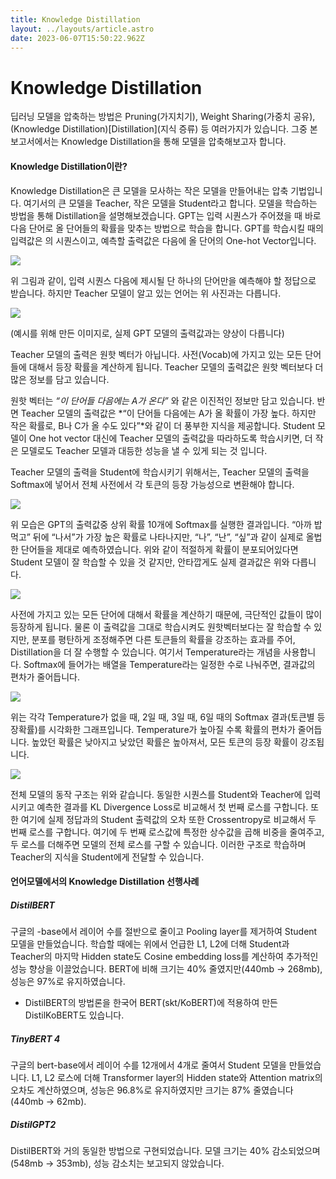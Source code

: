 ```yaml
---
title: Knowledge Distillation
layout: ../layouts/article.astro
date: 2023-06-07T15:50:22.962Z
---
```


# Knowledge Distillation

딥러닝 모델을 압축하는 방법은 Pruning(가지치기), Weight Sharing(가중치 공유), (Knowledge Distillation)[Distillation](지식 증류) 등 여러가지가 있습니다. 그중 본 보고서에서는 Knowledge Distillation을 통해 모델을 압축해보고자 합니다.

#### **Knowledge Distillation이란?**

Knowledge Distillation은 큰 모델을 모사하는 작은 모델을 만들어내는 압축 기법입니다. 여기서의 큰 모델을 Teacher, 작은 모델을 Student라고 합니다. [](GPT) 모델을 학습하는 방법을 통해 Distillation을 설명해보겠습니다. GPT는 입력 시퀀스가 주어졌을 때 바로 다음 단어로 올 단어들의 확률을 맞추는 방법으로 학습을 합니다. GPT를 학습시킬 때의 입력값은 [](토큰)의 시퀀스이고, 예측할 출력값은 다음에 올 단어의 One-hot Vector입니다.

![](../images/97b6df46-4655-4e1f-9b1e-10b3a1a97ef1.png)

위 그림과 같이, 입력 시퀀스 다음에 제시될 단 하나의 단어만을 예측해야 할 정답으로 받습니다. 하지만 Teacher 모델이 알고 있는 언어는 위 사진과는 다릅니다.

![](../images/3a8b5301-a01a-41d5-87d5-27085939731c.png)

(예시를 위해 만든 이미지로, 실제 GPT 모델의 출력값과는 양상이 다릅니다)

Teacher 모델의 출력은 원핫 벡터가 아닙니다. 사전(Vocab)에 가지고 있는 모든 단어들에 대해서 등장 확률을 계산하게 됩니다. Teacher 모델의 출력값은 원핫 벡터보다 더 많은 정보를 담고 있습니다.

원핫 벡터는 _“이 단어들 다음에는 A가 온다”_ 와 같은 이진적인 정보만 담고 있습니다. 반면 Teacher 모델의 출력값은 \*“이 단어들 다음에는 A가 올 확률이 가장 높다. 하지만 작은 확률로, B나 C가 올 수도 있다”\*와 같이 더 풍부한 지식을 제공합니다. Student 모델이 One hot vector 대신에 Teacher 모델의 출력값을 따라하도록 학습시키면, 더 작은 모델로도 Teacher 모델과 대등한 성능을 낼 수 있게 되는 것 입니다.

Teacher 모델의 출력을 Student에 학습시키기 위해서는, Teacher 모델의 출력을 Softmax에 넣어서 전체 사전에서 각 토큰의 등장 가능성으로 변환해야 합니다.

![](../images/ed824def-63aa-4a01-843a-462e2fe9f483.png)

위 모습은 [](한국어) GPT의 출력값중 상위 확률 10개에 Softmax를 실행한 결과입니다. “아까 밥 먹고” 뒤에 “나서”가 가장 높은 확률로 나타나지만, “나”, “난”, “싶”과 같이 실제로 올법한 단어들을 제대로 예측하였습니다. 위와 같이 적절하게 확률이 분포되어있다면 Student 모델이 잘 학습할 수 있을 것 같지만, 안타깝게도 실제 결과값은 위와 다릅니다.

![](../images/125dc2d8-c63c-4001-9c82-882fb22f6b6d.png)

사전에 가지고 있는 모든 단어에 대해서 확률을 계산하기 때문에, 극단적인 값들이 많이 등장하게 됩니다. 물론 이 출력값을 그대로 학습시켜도 원핫벡터보다는 잘 학습할 수 있지만, 분포를 평탄하게 조정해주면 다른 토큰들의 확률을 강조하는 효과를 주어, Distillation을 더 잘 수행할 수 있습니다. 여기서 Temperature라는 개념을 사용합니다. Softmax에 들어가는 배열을 Temperature라는 일정한 수로 나눠주면, 결과값의 편차가 줄어듭니다.

![](../images/ca83823f-b53d-4959-9930-2a72dd975997.png)

위는 각각 Temperature가 없을 때, 2일 때, 3일 때, 6일 때의 Softmax 결과(토큰별 등장확률)를 시각화한 그래프입니다. Temperature가 높아질 수록 확률의 편차가 줄어듭니다. 높았던 확률은 낮아지고 낮았던 확률은 높아져서, 모든 토큰의 등장 확률이 강조됩니다.

![](../images/48d4ade5-98c4-42c4-9c96-52eff088b019.png)

전체 모델의 동작 구조는 위와 같습니다. 동일한 시퀀스를 Student와 Teacher에 입력시키고 예측한 결과를 KL Divergence Loss로 비교해서 첫 번째 로스를 구합니다. 또한 여기에 실제 정답과의 Student 출력값의 오차 또한 Crossentropy로 비교해서 두 번째 로스를 구합니다. 여기에 두 번째 로스값에 특정한 상수값을 곱해 비중을 줄여주고, 두 로스를 더해주면 모델의 전체 로스를 구할 수 있습니다. 이러한 구조로 학습하며 Teacher의 지식을 Student에게 전달할 수 있습니다.

#### **언어모델에서의 Knowledge Distillation 선행사례**

##### **DistilBERT**

구글의 [](bert)-base에서 레이어 수를 절반으로 줄이고 Pooling layer를 제거하여 Student 모델을 만들었습니다. 학습할 때에는 위에서 언급한 L1, L2에 더해 Student과 Teacher의 마지막 Hidden state도 Cosine embedding loss를 계산하여 추가적인 성능 향상을 이끌었습니다. BERT에 비해 크기는 40% 줄였지만(440mb → 268mb), 성능은 97%로 유지하였습니다.

- DistilBERT의 방법론을 한국어 BERT(skt/KoBERT)에 적용하여 만든 DistilKoBERT도 있습니다.

##### **TinyBERT 4**

구글의 bert-base에서 레이어 수를 12개에서 4개로 줄여서 Student 모델을 만들었습니다. L1, L2 로스에 더해 Transformer layer의 Hidden state와 Attention matrix의 오차도 계산하였으며, 성능은 96.8%로 유지하였지만 크기는 87% 줄였습니다(440mb → 62mb).

##### **DistilGPT2**

DistilBERT와 거의 동일한 방법으로 구현되었습니다. 모델 크기는 40% 감소되었으며(548mb → 353mb), 성능 감소치는 보고되지 않았습니다.
